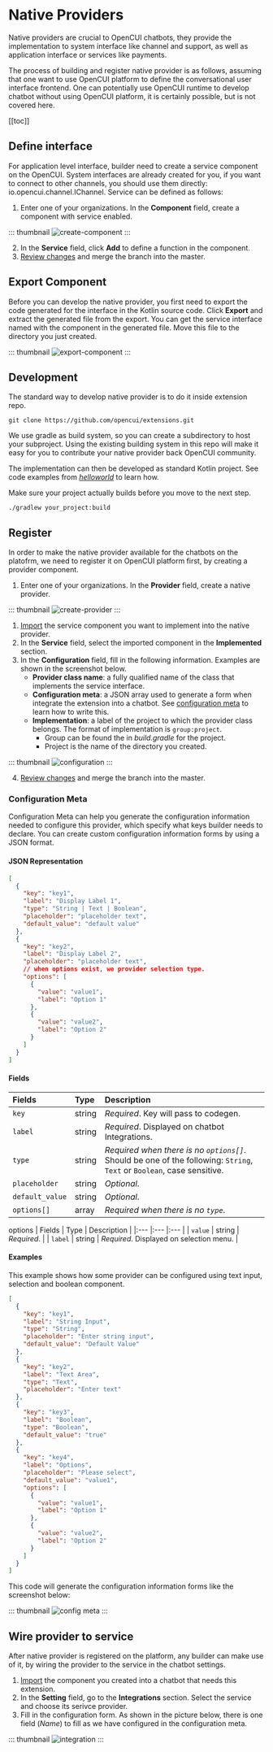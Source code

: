 #  Native Providers

Native providers are crucial to OpenCUI chatbots, they provide the implementation to system interface like channel and support, as well as application interface or services like payments. 

The process of building and register native provider is as follows, assuming that one want to use OpenCUI platform to define the conversational user interface frontend. One can potentially use OpenCUI runtime to develop chatbot without using OpenCUI platform, it is certainly possible, but is not covered here. 


[[toc]]

## Define interface
For application level interface, builder need to create a service component on the OpenCUI. System interfaces are already created for you, if you want to connect to other channels, you should use them directly: io.opencui.channel.IChannel. Service can be defined as follows:

1. Enter one of your organizations. In the **Component** field, create a component with service enabled.

::: thumbnail
![create-component](/images/extensions/tutorial/create-component.png)
:::

2. In the **Service** field, click **Add** to define a function in the component.
3. [Review changes](docs/reference/platform/versioncontrol.md#review-changes) and merge the branch into the master.


## Export Component
Before you can develop the native provider, you first need to export the code generated for the interface in the Kotlin source code. 
Click **Export** and extract the generated file from the export. You can get the service interface named with the component in the generated file. Move this file to the directory you just created.

::: thumbnail
![export-component](/images/extensions/tutorial/export-component.png)
:::

## Development
The standard way to develop native provider is to do it inside extension repo. 
```aidl
git clone https://github.com/opencui/extensions.git
```
We use gradle as build system, so you can create a subdirectory to host your subproject. Using the existing building system in this repo will make it easy for you to contribute your native provider back OpenCUI community.  

The implementation can then be developed as standard Kotlin project. See code examples from [*helloworld*](https://github.com/opencui/runtime/blob/main/extensions/helloworld/src/main/kotlin/me/test/component_0915/me_test_component_0915.kt#L732) to learn how.

Make sure your project actually builds before you move to the next step.
```aidl
./gradlew your_project:build
```
 
## Register
In order to make the native provider available for the chatbots on the platofrm, we need to register it on OpenCUI platform first, by creating a provider component.

1. Enter one of your organizations. In the **Provider** field, create a native provider.

::: thumbnail
![create-provider](/images/extensions/tutorial/create-provider.png)
:::

1. [Import](docs/reference/platform/reusability.md#how-to-use) the service component you want to implement into the native provider.
2. In the **Service** field, select the imported component in the **Implemented** section.
3. In the **Configuration** field, fill in the following information. Examples are shown in the screenshot below.
   - **Provider class name**: a fully qualified name of the class that implements the service interface. 
   - **Configuration meta**: a JSON array used to generate a form when integrate the extension into a chatbot. See [configuration meta](#configuration-meta) to learn how to write this.
   - **Implementation**: a label of the project to which the provider class belongs. The format of implementation is `group:project`.
      - Group can be found the in *build.gradle* for the project.
      - Project is the name of the directory you created.
     
::: thumbnail
![configuration](/images/extensions/tutorial/configuration.png)
:::

4. [Review changes](docs/reference/platform/versioncontrol.md#review-changes) and merge the branch into the master.

### Configuration Meta

Configuration Meta can help you generate the configuration information needed to configure this provider, which specify what keys builder needs to declare. You can create custom configuration information forms by using a JSON format.

#### JSON Representation

``` json
[
  {
    "key": "key1",
    "label": "Display Label 1",
    "type": "String | Text | Boolean",
    "placeholder": "placeholder text",
    "default_value": "default value"
  },
  {
    "key": "key2",
    "label": "Display Label 2",
    "placeholder": "placeholder text",
    // when options exist, we provider selection type.
    "options": [
      {
        "value": "value1",
        "label": "Option 1"
      },
      {
        "value": "value2",
        "label": "Option 2"
      }
    ]
  }
]
```

#### Fields

| Fields          | Type   | Description |
|:---             |:---    |:---         |
| `key`           | string | *Required*. Key will pass to codegen. |
| `label`         | string | *Required*. Displayed on chatbot Integrations. |
| `type`          | string | *Required when there is no `options[]`*. Should be one of the following: `String`, `Text` or `Boolean`, case sensitive. |
| `placeholder`   | string | *Optional*. |
| `default_value` | string | *Optional*. |
| `options[]`     | array  | *Required when there is no `type`*. |

options
| Fields          | Type   | Description |
|:---             |:---    |:---         |
| `value`         | string | *Required*. |
| `label`         | string | *Required*. Displayed on selection menu. |

#### Examples

This example shows how some provider can be configured using text input, selection and boolean component.

``` json
[
  {
    "key": "key1",
    "label": "String Input",
    "type": "String",
    "placeholder": "Enter string input",
    "default_value": "Default Value"
  },
  {
    "key": "key2",
    "label": "Text Area",
    "type": "Text",
    "placeholder": "Enter text"
  },
  {
    "key": "key3",
    "label": "Boolean",
    "type": "Boolean",
    "default_value": "true"
  },
  {
    "key": "key4",
    "label": "Options",
    "placeholder": "Please select",
    "default_value": "value1",
    "options": [
      {
        "value": "value1",
        "label": "Option 1"
      },
      {
        "value": "value2",
        "label": "Option 2"
      }
    ]
  }
]
```

This code will generate the configuration information forms like the screenshot below:

::: thumbnail
![config meta](/images/extensions/nativeprovider/config-meta.png)
:::



## Wire provider to service
After native provider is registered on the platform, any builder can make use of it, by wiring the provider to the service in the chatbot settings. 

1. [Import](docs/reference/platform/reusability.md##import-1) the component you created into a chatbot that needs this extension.
2. In the **Setting** field, go to the **Integrations** section. Select the service and choose its serivce provider. 
3. Fill in the configuration form. As shown in the picture below, there is one field (_Name_) to fill as we have configured in the configuration meta.

::: thumbnail
![integration](/images/extensions/tutorial/integration.png)
:::

